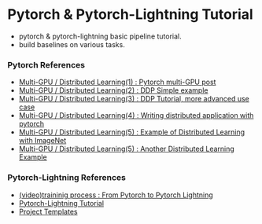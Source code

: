 # Pytorch & Pytorch-Lightning Tutorial
  - pytorch & pytorch-lightning basic pipeline tutorial.
  - build baselines on various tasks.


### Pytorch References
  - [Multi-GPU / Distributed Learning(1) : Pytorch multi-GPU post](https://medium.com/daangn/pytorch-multi-gpu-%ED%95%99%EC%8A%B5-%EC%A0%9C%EB%8C%80%EB%A1%9C-%ED%95%98%EA%B8%B0-27270617936b)
  - [Multi-GPU / Distributed Learning(2) : DDP Simple example](https://pytorch.org/docs/stable/notes/ddp.html)
  - [Multi-GPU / Distributed Learning(3) : DDP Tutorial, more advanced use case](https://pytorch.org/tutorials/intermediate/ddp_tutorial.html)
  - [Multi-GPU / Distributed Learning(4) : Writing distributed application with pytorch](https://pytorch.org/tutorials/intermediate/dist_tuto.html)
  - [Multi-GPU / Distributed Learning(5) : Example of Distributed Learning with ImageNet](https://github.com/pytorch/examples/blob/master/imagenet/main.py)
  - [Multi-GPU / Distributed Learning(5) : Another Distributed Learning Example](https://github.com/tczhangzhi/pytorch-distributed/blob/master/distributed.py)
  
### Pytorch-Lightning References
  - [(video)traininig process : From Pytorch to Pytorch Lightning](https://www.youtube.com/watch?v=DbESHcCoWbM&list=PLaMu-SDt_RB5NUm67hU2pdE75j6KaIOv2&index=3)
  - [Pytorch-Lightning Tutorial](https://pytorch-lightning.readthedocs.io/en/latest/starter/new-project.html)
  - [Project Templates](https://github.com/PyTorchLightning/deep-learning-project-template/blob/master/project/lit_image_classifier.py)
